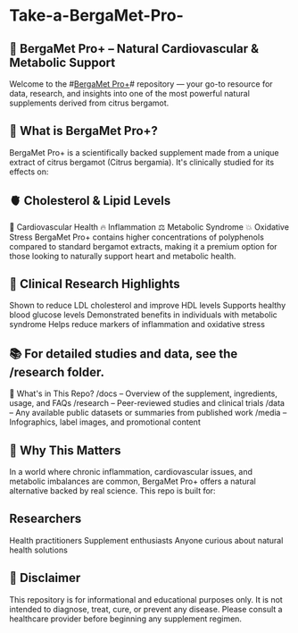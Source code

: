# Take-a-BergaMet-Pro-
## 🧬 BergaMet Pro+ – Natural Cardiovascular & Metabolic Support
Welcome to the #[BergaMet Pro+]( https://offer.tcpfast.com/bergamet-pro/)# repository — your go-to resource for data, research, and insights into one of the most powerful natural supplements derived from citrus bergamot.

## 🌿 What is BergaMet Pro+?
BergaMet Pro+ is a scientifically backed supplement made from a unique extract of citrus bergamot (Citrus bergamia). It's clinically studied for its effects on:

## 🫀 Cholesterol & Lipid Levels
💓 Cardiovascular Health
🔥 Inflammation
⚖️ Metabolic Syndrome
💥 Oxidative Stress
BergaMet Pro+ contains higher concentrations of polyphenols compared to standard bergamot extracts, making it a premium option for those looking to naturally support heart and metabolic health.

## 🔬 Clinical Research Highlights
Shown to reduce LDL cholesterol and improve HDL levels
Supports healthy blood glucose levels
Demonstrated benefits in individuals with metabolic syndrome
Helps reduce markers of inflammation and oxidative stress

## 📚 For detailed studies and data, see the /research folder.
🧪 What's in This Repo?
/docs – Overview of the supplement, ingredients, usage, and FAQs
/research – Peer-reviewed studies and clinical trials
/data – Any available public datasets or summaries from published work
/media – Infographics, label images, and promotional content

## 🚀 Why This Matters
In a world where chronic inflammation, cardiovascular issues, and metabolic imbalances are common, BergaMet Pro+ offers a natural alternative backed by real science.
This repo is built for:

## Researchers
Health practitioners
Supplement enthusiasts
Anyone curious about natural health solutions

## 📢 Disclaimer
This repository is for informational and educational purposes only. It is not intended to diagnose, treat, cure, or prevent any disease. Please consult a healthcare provider before beginning any supplement regimen.
